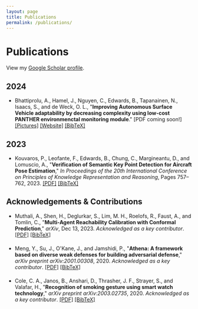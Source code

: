 ```yaml
---
layout: page
title: Publications
permalink: /publications/
---
```

# Publications

View my [Google Scholar profile](https://scholar.google.com/citations?user=xiM0_6sAAAAJ&hl=en).

## 2024

<ul class="bibliography">
  <li>
    <span id="Bhattiprolu2023">
        Bhattiprolu, A., Hamel, J., Nguyen, C., Edwards, B., Tapanainen, N., Isaacs, S., and de Weck, O. L.,
        "<b>Improving Autonomous Surface Vehicle adaptability by decreasing complexity using low-cost PANTHER environmenctal monitoring module</b>."
    </span>
    [PDF coming soon!]
    <a href="https://www.linkedin.com/posts/olivierdeweck_bathymetry-environmental-pearl-activity-7262510077461291008-AXmr?utm_source=share&utm_medium=member_desktop&rcm=ACoAABjTFVQB0rh8iF5AXjA63Oj3mXxBJ6mwPdE">[Pictures]</a>
    <a href="https://followpearl.mit.edu/">[Website]</a>
    <a href="javascript:toggleInfo('Bhattiprolu2023');" class="js-no-ajax">[BibTeX]</a>
    <pre id="bib_Bhattiprolu2023" class="bibtex noshow">@article{Bhattiprolu2023,
  author = {Bhattiprolu, Abhishek and Hamel, John and Nguyen, Christina and Edwards, Blake and Tapanainen, Nikolas and Isaacs, Stewart and de Weck, Olivier L.},
  title = {Improving Autonomous Surface Vehicle adaptability by decreasing complexity using low-cost PANTHER environmental monitoring module},
  note = {Public paper link coming soon}
}</pre>
  </li>
</ul>

## 2023

<ul class="bibliography">
  <li>
      <span id="Kouvaros2023">
      Kouvaros, P., Leofante, F., Edwards, B., Chung, C., Margineantu, D., and Lomuscio, A., 
      "<b>Verification of Semantic Key Point Detection for Aircraft Pose Estimation</b>," <i>In Proceedings of the 20th International Conference on Principles of Knowledge Representation and Reasoning</i>, Pages 757–762, 2023.
      </span>
      <a href="https://proceedings.kr.org/2023/77/">[PDF]</a>
      <a href="javascript:toggleInfo('Kouvaros2023');" class="js-no-ajax">[BibTeX]</a>
      <pre id="bib_Kouvaros2023" class="bibtex noshow">@inproceedings{Kouvaros2023,
  author = {Kouvaros, Panagiotis and Leofante, Francesco and Edwards, Blake and Chung, Calvin and Margineantu, Dragos and Lomuscio, Alessio},
  title = {Verification of Semantic Key Point Detection for Aircraft Pose Estimation},
  booktitle = {Proceedings of the 20th International Conference on Principles of Knowledge Representation and Reasoning},
  pages = {757--762},
  year = {2023},
  doi = {10.24963/kr.2023/77},
  url = {https://proceedings.kr.org/2023/77/kr2023-0077-kouvaros-et-al.pdf}
}</pre>
  </li>
</ul>

## Acknowledgements & Contributions

<ul class="bibliography">
  <li>
    <span id="Muthali2023">Muthali, A., Shen, H., Deglurkar, S., Lim, M. H., Roelofs, R., Faust, A., and Tomlin, C., "<b>Multi-Agent Reachability Calibration with Conformal Prediction</b>," <i>arXiv</i>, Dec 13, 2023. <i>Acknowledged as a key contributor</i>.</span>
    <a href="https://arxiv.org/abs/2304.00432">[PDF]</a>
    <a href="javascript:toggleInfo('Muthali2023');" class="js-no-ajax">[BibTeX]</a>
    <pre id="bib_Muthali2023" class="bibtex noshow">@article{Muthali2023,
  author = {Muthali, Anish and Shen, Haotian and Deglurkar, Sampada and Lim, Michael H. and Roelofs, Rebecca and Faust, Aleksandra and Tomlin, Claire},
  title = {Multi-Agent Reachability Calibration with Conformal Prediction},
  journal = {arXiv},
  year = {2023},
  month = {Dec},
  note = {v2, revised from Apr 2023},
  eprint = {2304.00706v2},
  url = {https://arxiv.org/abs/2304.00432}
}</pre>
  </li>
  <li>
    <span id="meng2020athena">Meng, Y., Su, J., O'Kane, J., and Jamshidi, P., "<b>Athena: A framework based on diverse weak defenses for building adversarial defense</b>," <i>arXiv preprint arXiv:2001.00308</i>, 2020. <i>Acknowledged as a key contributor</i>.</span>
    <a href="https://arxiv.org/abs/2001.00308">[PDF]</a>
    <a href="javascript:toggleInfo('meng2020athena');" class="js-no-ajax">[BibTeX]</a>
    <pre id="bib_meng2020athena" class="bibtex noshow">@article{meng2020athena,
  title={Athena: A framework based on diverse weak defenses for building adversarial defense},
  author={Meng, Ying and Su, Jianhai and O'Kane, Jason and Jamshidi, Pooyan},
  journal={arXiv preprint arXiv:2001.00308},
  year={2020}
}</pre>
  </li>
  <li>
    <span id="cole2020recognition">Cole, C. A., Janos, B., Anshari, D., Thrasher, J. F., Strayer, S., and Valafar, H., "<b>Recognition of smoking gesture using smart watch technology</b>," <i>arXiv preprint arXiv:2003.02735</i>, 2020. <i>Acknowledged as a key contributor</i>.</span>
    <a href="https://arxiv.org/abs/2003.02735">[PDF]</a>
    <a href="javascript:toggleInfo('cole2020recognition');" class="js-no-ajax">[BibTeX]</a>
    <pre id="bib_cole2020recognition" class="bibtex noshow">@article{cole2020recognition,
  title={Recognition of smoking gesture using smart watch technology},
  author={Cole, Casey A and Janos, Bethany and Anshari, Dien and Thrasher, James F and Strayer, Scott and Valafar, Homayoun},
  journal={arXiv preprint arXiv:2003.02735},
  year={2020}
}</pre>
  </li>
</ul>

<script>
function toggleInfo(id) {
  var bibElement = document.getElementById('bib_' + id);
  if (bibElement.classList.contains('noshow')) {
    bibElement.classList.remove('noshow');
  } else {
    bibElement.classList.add('noshow');
  }
}
</script>

<style>
.noshow {
  display: none;
}
.bibliography li {
  margin-bottom: 20px;
}
.bibtex {
  font-family: monospace;
  white-space: pre-wrap;
  padding: 10px;
  border-radius: 5px;
  margin-top: 10px;
}
</style>
